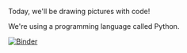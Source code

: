 Today, we'll be drawing pictures with code!

We're using a programming language called Python.

[![Binder](https://mybinder.org/badge_logo.svg)](https://mybinder.org/v2/gh/Crystal-Luo/hcpa-turtle/master)